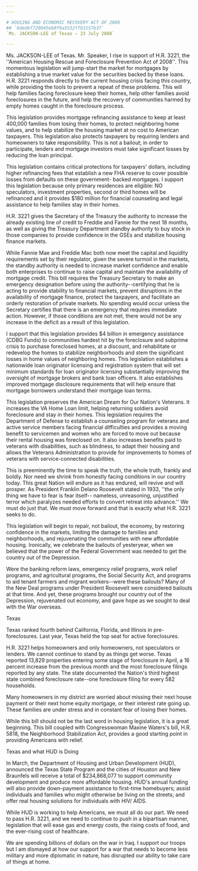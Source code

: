 ```yaml
---
---

# HOUSING AND ECONOMIC RECOVERY ACT OF 2008
## `6dedbf720945eb0f9a5532ffb3157b37`
`Ms. JACKSON-LEE of Texas — 23 July 2008`

---
```



Ms. JACKSON-LEE of Texas. Mr. Speaker, I rise in support of H.R. 
3221, the ''American Housing Rescue and Foreclosure Prevention Act of 
2008''. This momentous legislation will jump-start the market for 
mortgages by establishing a true market value for the securities backed 
by these loans. H.R. 3221 responds directly to the current housing 
crisis facing this country, while providing the tools to prevent a 
repeat of these problems. This will help families facing foreclosure 
keep their homes, help other families avoid foreclosures in the future, 
and help the recovery of communities harmed by empty homes caught in 
the foreclosure process.

This legislation provides mortgage refinancing assistance to keep at 
least 400,000 families from losing their homes, to protect neighboring 
home values, and to help stabilize the housing market at no cost to 
American taxpayers. This legislation also protects taxpayers by 
requiring lenders and homeowners to take responsibility. This is not a 
bailout; in order to participate, lenders and mortgage investors must 
take significant losses by reducing the loan principal.

This legislation contains critical protections for taxpayers' 
dollars, including higher refinancing fees that establish a new FHA 
reserve to cover possible losses from defaults on these government-
backed mortgages. I support this legislation because only primary 
residences are eligible: NO speculators, investment properties, second 
or third homes will be refinanced and it provides $180 million for 
financial counseling and legal assistance to help families stay in 
their homes.

H.R. 3221 gives the Secretary of the Treasury the authority to 
increase the already existing line of credit to Freddie and Fannie for 
the next 18 months, as well as giving the Treasury Department standby 
authority to buy stock in those companies to provide confidence in the 
GSEs and stabilize housing finance markets.

While Fannie Mae and Freddie Mac both now meet the capital and 
liquidity requirements set by their regulator, given the severe turmoil 
in the markets, the standby authority is needed to increase market 
confidence and enable both enterprises to continue to raise capital and 
maintain the availability of mortgage credit. This bill requires the 
Treasury Secretary to make an emergency designation before using the 
authority--certifying that he is acting to provide stability to 
financial markets, prevent disruptions in the availability of mortgage 
finance, protect the taxpayers, and facilitate an orderly restoration 
of private markets. No spending would occur unless the Secretary 
certifies that there is an emergency that requires immediate action. 
However, if those conditions are not met, there would not be any 
increase in the deficit as a result of this legislation.


I support that this legislation provides $4 billion in emergency 
assistance (CDBG Funds) to communities hardest hit by the foreclosure 
and subprime crisis to purchase foreclosed homes, at a discount, and 
rehabilitate or redevelop the homes to stabilize neighborhoods and stem 
the significant losses in home values of neighboring homes. This 
legislation establishes a nationwide loan originator licensing and 
registration system that will set minimum standards for loan originator 
licensing substantially improving the oversight of mortgage brokers and 
bank loan officers. It also establishes improved mortgage disclosure 
requirements that will help ensure that mortgage borrowers understand 
their mortgage loan terms.

This legislation preserves the American Dream for Our Nation's 
Veterans. It increases the VA Home Loan limit, helping returning 
soldiers avoid foreclosure and stay in their homes. This legislation 
requires the Department of Defense to establish a counseling program 
for veterans and active service members facing financial difficulties 
and provides a moving benefit to servicemen and women who are forced to 
move out because their rental housing was foreclosed on. It also 
increases benefits paid to veterans with disabilities, such as 
blindness, to adapt their housing and allows the Veterans 
Administration to provide for improvements to homes of veterans with 
service-connected disabilities.

This is preeminently the time to speak the truth, the whole truth, 
frankly and boldly. Nor need we shrink from honestly facing conditions 
in our country today. This great Nation will endure as it has endured, 
will revive and will prosper. As President Franklin Delano Roosevelt 
stated in 1933, ''the only thing we have to fear is fear itself--
nameless, unreasoning, unjustified terror which paralyzes needed 
efforts to convert retreat into advance.'' We must do just that. We 
must move forward and that is exactly what H.R. 3221 seeks to do.

This legislation will begin to repair, not bailout, the economy, by 
restoring confidence in the markets, limiting the damage to families 
and neighborhoods, and rejuvenating the communities with new affordable 
housing. Ironically, we celebrate the bailouts of yesteryear, when we 
believed that the power of the Federal Government was needed to get the 
country out of the Depression.

Were the banking reform laws, emergency relief programs, work relief 
programs, and agricultural programs, the Social Security Act, and 
programs to aid tenant farmers and migrant workers--were these 
bailouts? Many of the New Deal programs under President Roosevelt were 
considered bailouts at that time. And yet, these programs brought our 
country out of the Depression, rejuvenated out economy, and gave hope 
as we sought to deal with the War overseas.


















 Texas


Texas ranked fourth behind California, Florida, and Illinois in pre-
foreclosures. Last year, Texas held the top seat for active 
foreclosures.

H.R. 3221 helps homeowners and only homeowners, not speculators or 
lenders. We cannot continue to stand by as things get worse. Texas 
reported 13,829 properties entering some stage of foreclosure in April, 
a 16 percent increase from the previous month and the most foreclosure 
filings reported by any state. The state documented the Nation's third 
highest state combined foreclosure rate--one foreclosure filing for 
every 582 households.


Many homeowners in my district are worried about missing their next 
house payment or their next home equity mortgage, or their interest 
rate going up. These families are under stress and in constant fear of 
losing their homes.



While this bill should not be the last word in housing legislation, 
it is a great beginning. This bill coupled with Congresswoman Maxine 
Waters's bill, H.R. 5818, the Neighborhood Stabilization Act, provides 
a good starting point in providing Americans with relief.













Texas and what HUD is Doing


In March, the Department of Housing and Urban Development (HUD), 
announced the Texas State Program and the cities of Houston and New 
Braunfels will receive a total of $234,868,077 to support community 
development and produce more affordable housing. HUD's annual funding 
will also provide down-payment assistance to first-time homebuyers; 
assist individuals and families who might otherwise be living on the 
streets; and offer real housing solutions for individuals with HIV/
AIDS.

While HUD is working to help Americans, we must all do our part. We 
need to pass H.R. 3221, and we need to continue to push in a bipartisan 
manner, legislation that will ease gas and energy costs, the rising 
costs of food, and the ever-rising cost of healthcare.

We are spending billions of dollars on the war in Iraq. I support our 
troops but I am dismayed at how our support for a war that needs to 
become less military and more diplomatic in nature, has disrupted our 
ability to take care of things at home.
